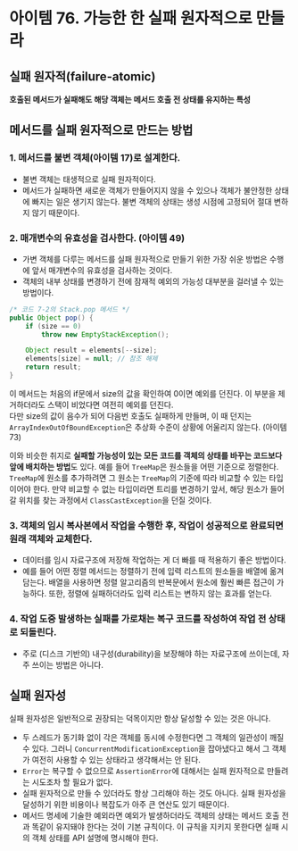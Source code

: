 # 아이템 76. 가능한 한 실패 원자적으로 만들라

## 실패 원자적(failure-atomic)
**호출된 메서드가 실패해도 해당 객체는 메서드 호출 전 상태를 유지하는 특성**  

## 메서드를 실패 원자적으로 만드는 방법

### 1. 메서드를 불변 객체(아이템 17)로 설계한다.
- 불변 객체는 태생적으로 실패 원자적이다. 
- 메서드가 실패하면 새로운 객체가 만들어지지 않을 수 있으나 객체가 불안정한 상태에 빠지는 일은 생기지 않는다. 불변 객체의 상태는 생성 시점에 고정되어 절대 변하지 않기 때문이다.

### 2. 매개변수의 유효성을 검사한다. (아이템 49)  
- 가변 객체를 다루는 메서드를 실패 원자적으로 만들기 위한 가장 쉬운 방법은 수행에 앞서 매개변수의 유효성을 검사하는 것이다. 
- 객체의 내부 상태를 변경하기 전에 잠재적 예외의 가능성 대부분을 걸러낼 수 있는 방법이다.

```Java
/* 코드 7-2의 Stack.pop 메서드 */
public Object pop() {
    if (size == 0)
        throw new EmptyStackException();

    Object result = elements[--size];
    elements[size] = null; // 참조 해제
    return result;
}
```
이 메서드는 처음의 if문에서 size의 값을 확인하여 0이면 예외를 던진다.
이 부분을 제거하더라도 스택이 비었다면 여전히 예외를 던진다.   
다만 size의 값이 음수가 되어 다음번 호출도 실패하게 만들며, 이 때 던지는 `ArrayIndexOutOfBoundException`은 추상화 수준이 상황에 어울리지 않는다. (아이템 73)
  
이와 비슷한 취지로 **실패할 가능성이 있는 모든 코드를 객체의 상태를 바꾸는 코드보다 앞에 배치하는 방법**도 있다.
예를 들어 `TreeMap`은 원소들을 어떤 기준으로 정렬한다. `TreeMap`에 원소를 추가하려면 그 원소는 `TreeMap`의 기준에 따라 비교할 수 있는 타입이어야 한다.
만약 비교할 수 없는 타입이라면 트리를 변경하기 앞서, 해당 원소가 들어갈 위치를 찾는 과정에서 `ClassCastException`을 던질 것이다.

### 3. 객체의 임시 복사본에서 작업을 수행한 후, 작업이 성공적으로 완료되면 원래 객체와 교체한다.
- 데이터를 임시 자료구조에 저장해 작업하는 게 더 빠를 때 적용하기 좋은 방법이다.
- 예를 들어 어떤 정렬 메서드는 정렬하기 전에 입력 리스트의 원소들을 배열에 옮겨 담는다. 
배열을 사용하면 정렬 알고리즘의 반복문에서 원소에 훨씬 빠른 접근이 가능하다. 또한, 정렬에 실패하더라도 입력 리스트는 변하지 않는 효과를 얻는다.

### 4. 작업 도중 발생하는 실패를 가로채는 복구 코드를 작성하여 작업 전 상태로 되돌린다.
- 주로 (디스크 기반의) 내구성(durability)을 보장해야 하는 자료구조에 쓰이는데, 자주 쓰이는 방법은 아니다.

## 실패 원자성
실패 원자성은 일반적으로 권장되는 덕목이지만 항상 달성할 수 있는 것은 아니다. 
 
- 두 스레드가 동기화 없이 각은 객체를 동시에 수정한다면 그 객체의 일관성이 깨질 수 있다. 그러니 `ConcurrentModificationException`을 잡아냈다고 해서 그 객체가 여전히 사용할 수 있는 상태라고 생각해서는 안 된다.
- `Error`는 복구할 수 없으므로 `AssertionError`에 대해서는 실패 원자적으로 만들려는 시도조차 할 필요가 없다.
- 실패 원자적으로 만들 수 있더라도 항상 그리해야 하는 것도 아니다. 실패 원자성을 달성하기 위한 비용이나 복잡도가 아주 큰 연산도 있기 때문이다.
- 메서드 명세에 기술한 예외라면 예외가 발생하더라도 객체의 상태는 메서드 호출 전과 똑같이 유지돼야 한다는 것이 기본 규칙이다. 이 규칙을 지키지 못한다면 실패 시의 객체 상태를 API 설명에 명시해야 한다.
